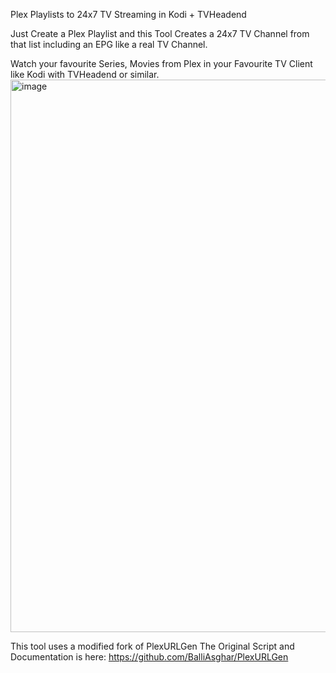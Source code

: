 Plex Playlists to 24x7 TV Streaming in Kodi + TVHeadend

Just Create a Plex Playlist and this Tool Creates a 24x7 TV Channel from that list including an EPG like a real TV Channel.

Watch your favourite Series, Movies from Plex in your Favourite TV Client like Kodi with TVHeadend or similar.
<img width="1911" height="884" alt="image" src="https://github.com/user-attachments/assets/50b87961-319d-461f-aa06-160e7bae9512" />


This tool uses a modified fork of PlexURLGen
The Original Script and Documentation is here:
https://github.com/BalliAsghar/PlexURLGen
